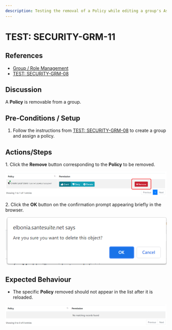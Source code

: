 ```yaml
---
description: Testing the removal of a Policy while editing a group's Assigned Policies.
---
```


# TEST: SECURITY-GRM-11

## References

* [Group / Role Management](broken-reference)
* [TEST: SECURITY-GRM-08](test-security-grm-06.md)

## Discussion

A **Policy** is removable from a group.

## Pre-Conditions / Setup

1. Follow the instructions from [TEST: SECURITY-GRM-08](test-security-grm-06.md) to create a group and assign a policy.

## Actions/Steps

1\. Click the **Remove** button corresponding to the **Policy** to be removed.

![](<../../../../../../.gitbook/assets/image (381).png>)

2\. Click the **OK** button on the confirmation prompt appearing briefly in the browser.

![](<../../../../../../.gitbook/assets/image (367).png>)

## Expected Behaviour

* The specific **Policy** removed should not appear in the list after it is reloaded.

![](<../../../../../../.gitbook/assets/image (368).png>)
